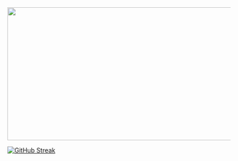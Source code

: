 <div align="center">
  <img src="https://media.giphy.com/media/ASd0Ukj0y3qMM/giphy.gif" width="600" height="300"/>
</div>

[![GitHub Streak](http://github-readme-streak-stats.herokuapp.com?user=RedElectricLed&theme=dark&background=000000)](https://git.io/streak-stats)

<!--
**RedElectricLed/RedElectricLed** is a ✨ _special_ ✨ repository because its `README.md` (this file) appears on your GitHub profile.

Here are some ideas to get you started:

- 🔭 I’m currently working on ...
- 🌱 I’m currently learning ...
- 👯 I’m looking to collaborate on ...
- 🤔 I’m looking for help with ...
- 💬 Ask me about ...
- 📫 How to reach me: ...
- 😄 Pronouns: ...
- ⚡ Fun fact: ...
-->
